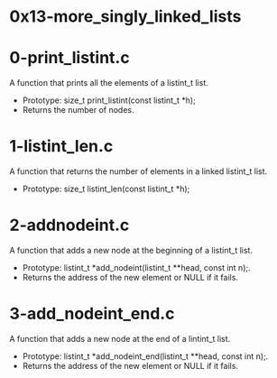 # 0x13-more_singly_linked_lists
# 0-print_listint.c
A function that prints all the elements of a listint_t list.
* Prototype: size_t print_listint(const listint_t *h);
* Returns the number of nodes.
# 1-listint_len.c

A function that returns the number of elements in a linked listint_t list.

* Prototype: size_t listint_len(const listint_t *h);

# 2-addnodeint.c

A function that adds a new node at the beginning of a listint_t list.

* Prototype: listint_t *add_nodeint(listint_t **head, const int n);.
* Returns the address of the new element or NULL if it fails.

# 3-add_nodeint_end.c
A function that adds a new node at the end of a lintint_t list.

* Prototype: listint_t *add_nodeint_end(listint_t **head, const int n);.
* Returns the address of the new element or NULL if it fails.

